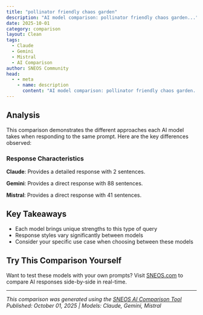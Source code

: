 ```yaml
---
title: "pollinator friendly chaos garden"
description: "AI model comparison: pollinator friendly chaos garden..."
date: 2025-10-01
category: comparison
layout: Clean
tags:
  - Claude
  - Gemini
  - Mistral
  - AI Comparison
author: SNEOS Community
head:
  - - meta
    - name: description
      content: "AI model comparison: pollinator friendly chaos garden..."
---
```


<ChatComparison
  title="pollinator friendly chaos garden"
  prompt="pollinator friendly chaos garden"
  :responses='{
    "Claude": "A pollinator-friendly chaos garden sounds absolutely magical! Here\u0027s how to create a beautiful, wild space that supports bees, butterflies, and other pollinators:\n\n## Core Philosophy\n- **Let nature lead** - minimal intervention, maximum biodiversity\n- **Embrace the \u0022mess\u0022** - seed heads, fallen leaves, and wild growth provide habitat\n- **No chemicals** - avoid pesticides, herbicides, and synthetic fertilizers\n\n## Plant Selection\n\n**Native Wildflowers** (the backbone):\n- Purple coneflower (Echinacea)\n- Black-eyed Susan\n- Wild bergamot\n- Native asters and goldenrod\n- Milkweed species (essential for monarchs)\n\n**Self-Seeding Annuals**:\n- Cosmos\n- Zinnias\n- Calendula\n- Borage\n- Sunflowers\n\n**Pollinator Shrubs**:\n- Native elderberry\n- Spicebush\n- Buttonbush\n- Wild roses\n\n## Chaos Garden Techniques\n- **Scatter seed mixes** in fall and spring\n- **Leave seed heads** standing through winter\n- **Create microclimates** with rocks, logs, or brush piles\n- **Vary heights** naturally - no formal pruning\n- **Allow volunteers** to establish where they want\n\n## Special Features\n- Small water source (shallow dish or puddle)\n- Bare soil patches for ground-nesting bees\n- Dead wood or hollow stems for cavity-nesting insects\n\nWould you like specific plant recommendations for your region or climate zone?",
    "Gemini": "Okay, let\u0027s dive into creating a pollinator-friendly chaos garden! This is a fantastic idea. A \u0022chaos garden\u0022 in this context means a garden that embraces a more natural, less controlled approach to planting, allowing for a mix of species to thrive together in a seemingly random, wild, and self-sustaining way.  This is perfect for attracting pollinators!\n\nHere\u0027s a breakdown of how to plan, design, and implement your pollinator-friendly chaos garden:\n\n**I. Understanding the Concept**\n\n*   **What is a Chaos Garden?**  Think of it as a managed wild space. You\u0027re not meticulously arranging plants or rigidly adhering to rows. Instead, you\u0027re creating conditions that encourage a diverse mix of wildflowers, herbs, and other pollinator-attracting plants to intermingle and seed themselves. It is not a wild, unkept space. You must prepare the soil, plant seeds, water and tend it.\n*   **Pollinator Focus:**  The core goal is to provide a continuous source of nectar and pollen for bees, butterflies, moths, hummingbirds, and other beneficial insects. This means considering bloom times throughout the growing season.\n*   **Diversity is Key:**  The more plant species, the more diverse the pollinator community you\u0027ll attract.\n\n**II. Planning \u0026 Design**\n\n1.  **Site Selection \u0026 Preparation:**\n    *   **Sunlight:** Most pollinator-attracting plants need at least 6 hours of sunlight per day. Observe your site throughout the day to determine sun exposure.\n    *   **Soil:**  Ideally, you want well-draining soil. Amend heavy clay soil with compost and other organic matter to improve drainage. If your soil is very poor, consider raised beds or containers. A soil test is a good idea.\n    *   **Weed Control:** Clear the area of existing weeds.  Consider using a combination of hand-weeding, solarization (covering the area with black plastic for several weeks), or careful application of herbicide as a last resort.  Mulching heavily after planting will help suppress future weeds.\n    *   **Size \u0026 Shape:**  The size of your chaos garden is up to you. Even a small patch can make a difference.  The shape can be organic and irregular, reflecting the natural chaos you\u0027re aiming for.\n\n2.  **Plant Selection:**\n    *   **Native Plants are Best:** Native plants are adapted to your local climate and soil conditions and are often the most attractive to native pollinators. Find a local native plant society or nursery for recommendations.\n    *   **Bloom Time Diversity:**  Choose plants that bloom at different times throughout the growing season (early spring to late fall) to provide a continuous food source.\n    *   **Color Diversity:**  Pollinators are attracted to different colors. Include a mix of blues, purples, yellows, oranges, reds, and whites.\n    *   **Plant Height \u0026 Structure:**  Consider a mix of groundcovers, low-growing plants, medium-sized plants, and taller plants to create a layered effect and provide different habitat opportunities.\n    *   **Specific Pollinator Needs:** Research the needs of specific pollinators you want to attract. For example, Monarch butterflies need milkweed for their larvae.\n\n    **Examples of Pollinator-Friendly Plants (Adapt to your region):**\n\n    *   **Early Spring:** Crocus, Bloodroot, Virginia Bluebells, Trillium, Pussy Willow\n    *   **Spring/Summer:**  Coneflowers (Echinacea), Bee Balm (Monarda), Lavender, Salvia, Catmint (Nepeta), Milkweed (Asclepias), Black-Eyed Susans (Rudbeckia), Yarrow (Achillea), Coreopsis, Penstemon, Foxglove, Phlox\n    *   **Summer/Fall:**  Asters, Sedum (Stonecrop), Goldenrod (Solidago), Joe-Pye Weed (Eutrochium), Sunflowers (Helianthus), Ironweed (Vernonia)\n    *   **Herbs:**  Borage, Rosemary, Thyme, Oregano, Mint (be careful, it can be invasive!), Chives\n\n3.  **Layout and Planting Strategy:**\n    *   **Seed Mixes:**  Wildflower seed mixes can be a good starting point, but be sure to choose mixes that are appropriate for your region and don\u0027t contain invasive species.\n    *   **Direct Sowing vs. Transplants:** Some plants are easy to start from seed directly in the garden, while others are best started indoors as transplants.  Check the specific requirements of each plant.\n    *   **Scattering Seeds:**  For a true chaos effect, scatter seeds relatively randomly.  You can mix seeds with sand or vermiculite to help distribute them evenly.\n    *   **Planting in Groups (Optional):**  While the overall effect should be chaotic, you can still plant some species in small groups or drifts for a more visually appealing effect.  This can also help pollinators find those plants more easily.\n    *   **Consider Paths (Optional):** If you want to be able to easily walk through your chaos garden, create narrow paths using mulch, gravel, or stepping stones.\n    *   **Succession Planting:** You can create your own successive bloom times by intentionally planting annuals that you can plant as other flowers fade.\n\n**III. Implementation \u0026 Maintenance**\n\n1.  **Planting:**\n    *   **Timing:**  Plant seeds and transplants at the appropriate time for your region and the specific plant species.\n    *   **Watering:**  Water newly planted seeds and transplants regularly until they are established.\n    *   **Mulching:**  Apply a layer of mulch (such as straw, wood chips, or shredded leaves) around the plants to help retain moisture, suppress weeds, and regulate soil temperature.\n\n2.  **Ongoing Maintenance:**\n    *   **Watering:**  Water deeply but infrequently, especially during dry periods.\n    *   **Weeding:**  Regularly remove any unwanted weeds, especially invasive species.  Be careful not to disturb the soil too much, as this can bring weed seeds to the surface.\n    *   **Deadheading:**  Deadheading (removing spent flowers) can encourage some plants to bloom again.  However, leave some seed heads in place for pollinators and to allow the plants to self-seed.\n    *   **Fertilizing:**  Generally, you don\u0027t need to fertilize a pollinator garden.  Too much fertilizer can actually reduce the amount of nectar and pollen that plants produce.  If your soil is very poor, amend it with compost instead of using chemical fertilizers.\n    *   **Pest Control:**  Avoid using pesticides, as they can harm pollinators.  Encourage natural predators (like ladybugs and lacewings) by providing habitat for them.\n    *   **Leave the Leaves:**  In the fall, leave fallen leaves in place to provide overwintering habitat for pollinators and other beneficial insects.  You can chop them up with a lawnmower to help them decompose more quickly.\n    *   **Minimal Intervention:**  Resist the urge to overly tidy up your chaos garden.  Let plants sprawl and seed themselves naturally.  The more natural it looks, the better!\n\n**IV. Enhancing the Pollinator Habitat**\n\n*   **Water Source:** Provide a shallow dish or bird bath with clean water for pollinators to drink. Add pebbles or stones to give them a place to land.\n*   **Nesting Sites:**  Leave some areas of bare ground for ground-nesting bees.  Consider adding a bee house or creating a brush pile for other pollinators to nest in.\n*   **Host Plants:**  If you want to attract specific pollinators, be sure to include their host plants (the plants that their larvae feed on).  For example, Monarch butterflies need milkweed.\n\n**V. Important Considerations:**\n\n*   **Local Regulations:** Check local ordinances and HOA rules regarding landscaping and plant choices.\n*   **Invasive Species:** Be very careful to avoid planting invasive species.  These can outcompete native plants and disrupt the ecosystem. Consult with your local extension office or native plant society for a list of invasive species in your area.\n*   **Allergies:** Be aware of any allergies you or your family members may have before planting.\n*   **Patience:**  It takes time for a chaos garden to mature. Be patient and enjoy the process of watching it evolve.  Each year, it will become more diverse and beautiful.\n\n**In summary, a pollinator-friendly chaos garden is a beautiful and beneficial way to support pollinators and create a more natural and sustainable landscape. Embrace the chaos, choose the right plants, and let nature do its thing!**\n",
    "Mistral": "Creating a pollinator-friendly chaos garden is a wonderful way to support local pollinators like bees, butterflies, and hummingbirds while enjoying a vibrant and diverse garden. A chaos garden is typically less structured and more wild, which can be very appealing to pollinators. Here are some tips to help you create a thriving pollinator-friendly chaos garden:\n\n### 1. **Choose a Variety of Plants**\n- **Native Plants**: Prioritize native plants, as they are well-adapted to your local climate and provide the best food sources for native pollinators.\n- **Diverse Blooms**: Include a mix of annuals, perennials, shrubs, and trees to ensure a continuous supply of nectar and pollen throughout the growing season.\n- **Color and Shape**: Pollinators are attracted to a variety of colors and shapes. Include flowers in shades of blue, purple, yellow, and white, and consider different flower shapes like tubular, flat, and composite.\n\n### 2. **Provide Nesting Sites**\n- **Dead Wood**: Leave some dead wood and branches for beetles and other insects.\n- **Bare Soil**: Keep some areas of bare soil for ground-nesting bees.\n- **Nesting Boxes**: Install bee hotels or nesting boxes for solitary bees.\n\n### 3. **Water Sources**\n- **Bird Baths**: Provide shallow water sources like bird baths or shallow dishes filled with pebbles and water.\n- **Ponds**: If space allows, a small pond can be a great addition.\n\n### 4. **Avoid Pesticides**\n- **Organic Methods**: Use organic pest control methods to avoid harming pollinators.\n- **Beneficial Insects**: Encourage beneficial insects like ladybugs and lacewings to control pests naturally.\n\n### 5. **Create Habitat**\n- **Shelter**: Provide shelter with dense shrubs, tall grasses, and rock piles.\n- **Overwintering Sites**: Leave some plant debris and dead leaves for overwintering insects.\n\n### 6. **Plant in Layers**\n- **Ground Cover**: Use low-growing plants like creeping thyme and sedum.\n- **Mid-Level Plants**: Include medium-height plants like coneflowers and black-eyed Susans.\n- **Tall Plants**: Add tall plants like sunflowers and Joe-Pye weed.\n\n### 7. **Encourage Wildness**\n- **Let it Grow**: Allow some areas to grow wild and natural.\n- **Minimal Pruning**: Avoid over-pruning to allow plants to flower and set seed.\n\n### 8. **Include Herbs**\n- **Culinary Herbs**: Plant herbs like lavender, thyme, and oregano, which are attractive to pollinators.\n- **Medicinal Herbs**: Consider medicinal herbs like echinacea and yarrow.\n\n### 9. **Use Mulch Sparingly**\n- **Bare Soil**: Leave some areas of bare soil for ground-nesting bees.\n- **Natural Mulch**: Use natural mulch like leaves and wood chips sparingly to avoid smothering ground-nesting bees.\n\n### 10. **Observe and Enjoy**\n- **Monitor**: Keep an eye on your garden to see which plants are most popular with pollinators.\n- **Enjoy**: Spend time in your garden to appreciate the beauty and the pollinators it attracts.\n\n### Example Plant List:\n- **Early Spring**: Crocus, hellebores, and pussy willow.\n- **Spring**: Daffodils, tulips, and lilacs.\n- **Summer**: Bee balm, black-eyed Susans, and coneflowers.\n- **Fall**: Asters, goldenrod, and sedum.\n\nBy following these guidelines, you can create a vibrant and thriving pollinator-friendly chaos garden that not only supports local wildlife but also brings joy and beauty to your outdoor space."
  }'
  published-date="18:35"
/>

## Analysis

This comparison demonstrates the different approaches each AI model takes when responding to the same prompt. Here are the key differences observed:

### Response Characteristics

**Claude**: Provides a detailed response with 2 sentences. 

**Gemini**: Provides a direct response with 88 sentences. 

**Mistral**: Provides a direct response with 41 sentences. 

## Key Takeaways

- Each model brings unique strengths to this type of query
- Response styles vary significantly between models
- Consider your specific use case when choosing between these models

## Try This Comparison Yourself

Want to test these models with your own prompts? Visit [SNEOS.com](https://sneos.com) to compare AI responses side-by-side in real-time.

---

*This comparison was generated using the [SNEOS AI Comparison Tool](https://sneos.com)*
*Published: October 01, 2025 | Models: Claude, Gemini, Mistral*
